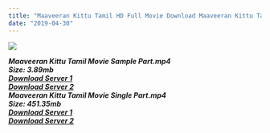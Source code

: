 ```yaml
---
title: "Maaveeran Kittu Tamil HD Full Movie Download Maaveeran Kittu Tamil HD Movie Download"
date: "2019-04-30"
---
```


![](https://images.moviebuff.com/ec182a39-eae7-4e87-900a-0a7ac8a3285f?w=1000)

**_Maaveeran Kittu Tamil Movie Sample Part.mp4_**  
**_Size: 3.89mb_**  
**_[Download Server 1](http://dl2.tamilsrcg.xyz/load/2016/Maaveeran{18b9e36be58349bcedc591cb24b1d58373c4fcb8ec6c90ee99c2d93b5f4aedc9}20Kittu/Maaveeran{18b9e36be58349bcedc591cb24b1d58373c4fcb8ec6c90ee99c2d93b5f4aedc9}20Kittu{18b9e36be58349bcedc591cb24b1d58373c4fcb8ec6c90ee99c2d93b5f4aedc9}20(2016){18b9e36be58349bcedc591cb24b1d58373c4fcb8ec6c90ee99c2d93b5f4aedc9}20HDRip{18b9e36be58349bcedc591cb24b1d58373c4fcb8ec6c90ee99c2d93b5f4aedc9}20Sample{18b9e36be58349bcedc591cb24b1d58373c4fcb8ec6c90ee99c2d93b5f4aedc9}20HD.mp4)_**  
**_[Download Server 2](http://dl2.tamilsrcg.xyz/load/2016/Maaveeran{18b9e36be58349bcedc591cb24b1d58373c4fcb8ec6c90ee99c2d93b5f4aedc9}20Kittu/Maaveeran{18b9e36be58349bcedc591cb24b1d58373c4fcb8ec6c90ee99c2d93b5f4aedc9}20Kittu{18b9e36be58349bcedc591cb24b1d58373c4fcb8ec6c90ee99c2d93b5f4aedc9}20(2016){18b9e36be58349bcedc591cb24b1d58373c4fcb8ec6c90ee99c2d93b5f4aedc9}20HDRip{18b9e36be58349bcedc591cb24b1d58373c4fcb8ec6c90ee99c2d93b5f4aedc9}20Sample{18b9e36be58349bcedc591cb24b1d58373c4fcb8ec6c90ee99c2d93b5f4aedc9}20HD.mp4)_**  
**_Maaveeran Kittu Tamil Movie Single Part.mp4_**  
**_Size: 451.35mb_**  
**_[Download Server 1](http://dl2.tamilsrcg.xyz/load/2016/Maaveeran{18b9e36be58349bcedc591cb24b1d58373c4fcb8ec6c90ee99c2d93b5f4aedc9}20Kittu/Maaveeran{18b9e36be58349bcedc591cb24b1d58373c4fcb8ec6c90ee99c2d93b5f4aedc9}20Kittu{18b9e36be58349bcedc591cb24b1d58373c4fcb8ec6c90ee99c2d93b5f4aedc9}20(2016){18b9e36be58349bcedc591cb24b1d58373c4fcb8ec6c90ee99c2d93b5f4aedc9}20HDRip{18b9e36be58349bcedc591cb24b1d58373c4fcb8ec6c90ee99c2d93b5f4aedc9}20HD.mp4)_**  
**_[Download Server 2](http://dl2.tamilsrcg.xyz/load/2016/Maaveeran{18b9e36be58349bcedc591cb24b1d58373c4fcb8ec6c90ee99c2d93b5f4aedc9}20Kittu/Maaveeran{18b9e36be58349bcedc591cb24b1d58373c4fcb8ec6c90ee99c2d93b5f4aedc9}20Kittu{18b9e36be58349bcedc591cb24b1d58373c4fcb8ec6c90ee99c2d93b5f4aedc9}20(2016){18b9e36be58349bcedc591cb24b1d58373c4fcb8ec6c90ee99c2d93b5f4aedc9}20HDRip{18b9e36be58349bcedc591cb24b1d58373c4fcb8ec6c90ee99c2d93b5f4aedc9}20HD.mp4)_**
